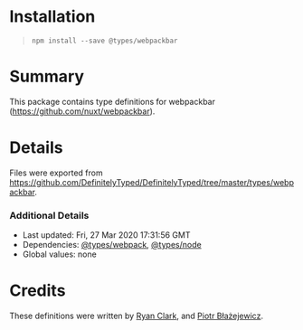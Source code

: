 # Installation
> `npm install --save @types/webpackbar`

# Summary
This package contains type definitions for webpackbar (https://github.com/nuxt/webpackbar).

# Details
Files were exported from https://github.com/DefinitelyTyped/DefinitelyTyped/tree/master/types/webpackbar.

### Additional Details
 * Last updated: Fri, 27 Mar 2020 17:31:56 GMT
 * Dependencies: [@types/webpack](https://npmjs.com/package/@types/webpack), [@types/node](https://npmjs.com/package/@types/node)
 * Global values: none

# Credits
These definitions were written by [Ryan Clark](https://github.com/rynclark), and [Piotr Błażejewicz](https://github.com/peterblazejewicz).
